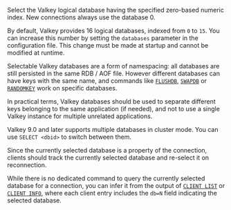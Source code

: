 Select the Valkey logical database having the specified zero-based numeric index.
New connections always use the database 0.

By default, Valkey provides 16 logical databases, indexed from `0` to `15`.
You can increase this number by setting the `databases` parameter in the configuration file.
This change must be made at startup and cannot be modified at runtime.

Selectable Valkey databases are a form of namespacing: all databases are still persisted in the same RDB / AOF file. However different databases can have keys with the same name, and commands like [`FLUSHDB`](flushdb.md), [`SWAPDB`](swapdb.md) or [`RANDOMKEY`](randomkey.md) work on specific databases.

In practical terms, Valkey databases should be used to separate different keys belonging to the same application (if needed), and not to use a single Valkey instance for multiple unrelated applications.

Valkey 9.0 and later supports multiple databases in cluster mode. You can use `SELECT <dbid>`  to switch between them.

Since the currently selected database is a property of the connection, clients should track the currently selected database and re-select it on reconnection.

While there is no dedicated command to query the currently selected database for a connection, you can infer it from the output of [`CLIENT LIST`](client-list.md) or [`CLIENT INFO`](client-info.md), where each client entry includes the `db=N` field indicating the selected database.
